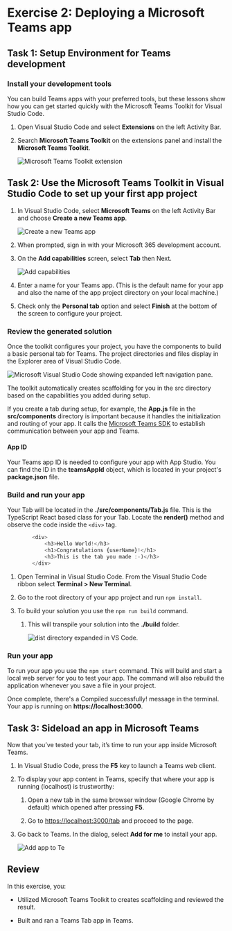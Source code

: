 ﻿# Exercise 2: Deploying a Microsoft Teams app

## Task 1: Setup Environment for Teams development

### Install your development tools

You can build Teams apps with your preferred tools, but these lessons show how you can get started quickly with the Microsoft Teams Toolkit for Visual Studio Code.

1. Open Visual Studio Code and select **Extensions** on the left Activity Bar.

2. Search **Microsoft Teams Toolkit** on the extensions panel and install the **Microsoft Teams Toolkit**.

    ![Microsoft Teams Toolkit extension](../../Linked_Image_Files/m04_e01_t01_image_1.png)

## Task 2: Use the Microsoft Teams Toolkit in Visual Studio Code to set up your first app project

1. In Visual Studio Code, select **Microsoft Teams** on the left Activity Bar and choose **Create a new Teams app**.

    ![Create a new Teams app](../../Linked_Image_Files/m04_e01_t02_image_1.png)

1. When prompted, sign in with your Microsoft 365 development account.

1. On the **Add capabilities** screen, select **Tab** then Next.

    ![Add capabilities](../../Linked_Image_Files/m04_e01_t02_image_2.png)

1. Enter a name for your Teams app. (This is the default name for your app and also the name of the app project directory on your local machine.)

1. Check only the **Personal tab** option and select **Finish** at the bottom of the screen to configure your project.

### Review the generated solution

Once the toolkit configures your project, you have the components to build a basic personal tab for Teams. The project directories and files display in the Explorer area of Visual Studio Code.

![Microsoft Visual Studio Code showing expanded left navigation pane.](../../Linked_Image_Files/m04_e01_t02_image_3.png)

The toolkit automatically creates scaffolding for you in the src directory based on the capabilities you added during setup.

If you create a tab during setup, for example, the **App.js** file in the **src/components** directory is important because it handles the initialization and routing of your app. It calls the [Microsoft Teams SDK](https://docs.microsoft.com/en-us/microsoftteams/platform/tabs/how-to/using-teams-client-sdk) to establish communication between your app and Teams.

#### App ID

Your Teams app ID is needed to configure your app with App Studio. You can find the ID in the **teamsAppId** object, which is located in your project's **package.json** file.

### Build and run your app

Your Tab will be located in the **./src/components/Tab.js** file. This is the TypeScript React based class for your Tab. Locate the **render()** method and observe the code inside the `<div>` tag.

```typescript
        <div>
            <h3>Hello World!</h3>
            <h1>Congratulations {userName}!</h1>
            <h3>This is the tab you made :-)</h3>
        </div>
```

1. Open Terminal in Visual Studio Code. From the Visual Studio Code ribbon select **Terminal > New Terminal**.

1. Go to the root directory of your app project and run `npm install`.

1. To build your solution you use the `npm run build` command.

    1. This will transpile your solution into the **./build** folder.

        ![dist directory expanded in VS Code.](../../Linked_Image_Files/m04_e01_t02_image_4.png)

### Run your app

To run your app you use the `npm start` command. This will build and start a local web server for you to test your app. The command will also rebuild the application whenever you save a file in your project.

Once complete, there's a Compiled successfully! message in the terminal. Your app is running on **https://localhost:3000**.

## Task 3: Sideload an app in Microsoft Teams

Now that you’ve tested your tab, it’s time to run your app inside Microsoft Teams.

1. In Visual Studio Code, press the **F5** key to launch a Teams web client.

1. To display your app content in Teams, specify that where your app is running (localhost) is trustworthy:

   1. Open a new tab in the same browser window (Google Chrome by default) which opened after pressing **F5**.

   1. Go to [https://localhost:3000/tab](https://localhost:3000/tab) and proceed to the page.

1. Go back to Teams. In the dialog, select **Add for me** to install your app.

    ![Add app to Te](../../Linked_Image_Files/m04_e01_t03_image_1.png)

## Review

In this exercise, you:

- Utilized Microsoft Teams Toolkit to creates scaffolding and reviewed the result.

- Built and ran a Teams Tab app in Teams.
